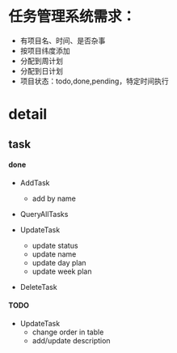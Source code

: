 # 任务管理系统需求：
- 有项目名、时间、是否杂事
- 按项目纬度添加
- 分配到周计划
- 分配到日计划
- 项目状态：todo,done,pending，特定时间执行

# detail
## task
#### done
- AddTask
    - add by name

- QueryAllTasks

- UpdateTask
    - update status
    - update name
    - update day plan
    - update week plan

- DeleteTask

#### TODO
- UpdateTask
    - change order in table
    - add/update description

